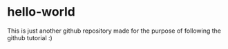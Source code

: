 # hello-world

This is just another github repository made for the purpose of following the github tutorial :)
